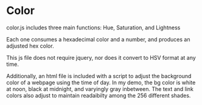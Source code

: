 Color
=========
color.js includes three main functions: Hue, Saturation, and Lightness

Each one consumes a hexadecimal color and a number, and produces an adjusted hex color.

This js file does not require jquery, nor does it convert to HSV format at any time.

Additionally, an html file is included with a script to adjust the background color of a webpage using the time of day. In my demo, the bg color is white at noon, black at midnight, and varyingly gray inbetween. The text and link colors also adjust to maintain readaibilty among the 256 different shades. 